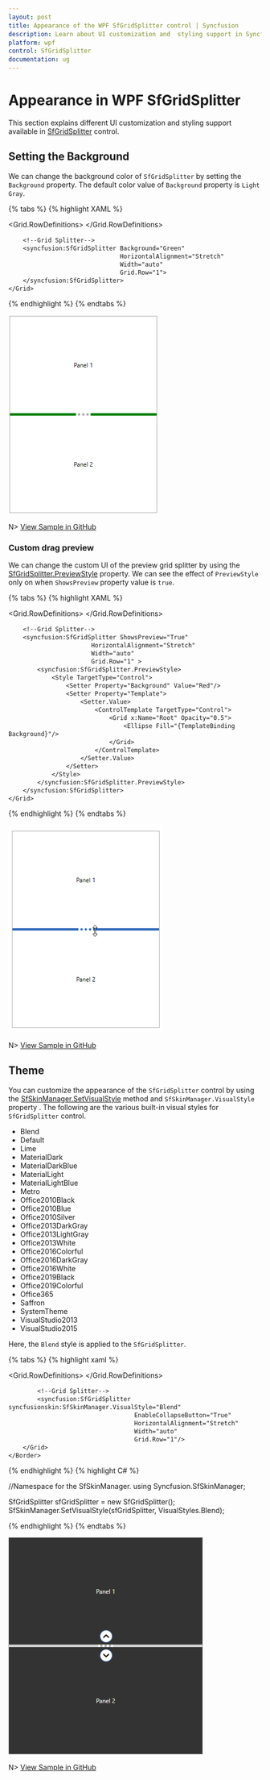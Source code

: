 ```yaml
---
layout: post
title: Appearance of the WPF SfGridSplitter control | Syncfusion
description: Learn about UI customization and  styling support in Syncfusion WPF SfGridSplitter control and more details about the control features.
platform: wpf
control: SfGridSplitter
documentation: ug
---
```


# Appearance in WPF SfGridSplitter

This section explains different UI customization and styling support available in [SfGridSplitter](https://help.syncfusion.com/cr/wpf/Syncfusion.Windows.Controls.Input.SfGridSplitter.html) control.

## Setting the Background

We can change the background color of `SfGridSplitter` by setting the `Background` property. The default color value of `Background` property is `Light Gray`.

{% tabs %}
{% highlight XAML %}

<Border
    Margin="10"
    BorderBrush="DarkGray"
    BorderThickness="1">
    <Grid>
        <Grid.RowDefinitions>
            <RowDefinition />
            <RowDefinition Height="auto" />
            <RowDefinition />
        </Grid.RowDefinitions>
        <TextBlock Grid.Row="0" 
                   HorizontalAlignment="Center"
                   VerticalAlignment="Center"
                   TextAlignment="Center"
                   Text="Panel 1">
        </TextBlock>
        <TextBlock Grid.Row="2"
                   HorizontalAlignment="Center" 
                   VerticalAlignment="Center" 
                   TextAlignment="Center"
                   Text="Panel 2">
        </TextBlock>
        
        <!--Grid Splitter-->
        <syncfusion:SfGridSplitter Background="Green"
                                   HorizontalAlignment="Stretch"
                                   Width="auto"
                                   Grid.Row="1">
        </syncfusion:SfGridSplitter>
    </Grid>
</Border>

{% endhighlight %}
{% endtabs %}

![SfGridSplitter with green background](Positioning-GridSplitter-images/Background.png)

N> [View Sample in GitHub](https://github.com/SyncfusionExamples/syncfusion-gridsplitter-control-examples/tree/master/Samples/Appearance) 

### Custom drag preview

We can change the custom UI of the preview grid splitter by using the [SfGridSplitter.PreviewStyle](https://help.syncfusion.com/cr/wpf/Syncfusion.Windows.Controls.Input.SfGridSplitter.html) property. We can see the effect of `PreviewStyle` only on when `ShowsPreview` property value is `true`.

{% tabs %}
{% highlight XAML %}

<Border
    Margin="10"
    BorderBrush="DarkGray"
    BorderThickness="1">
    <Grid>
        <Grid.RowDefinitions>
            <RowDefinition />
            <RowDefinition Height="auto" />
            <RowDefinition />
        </Grid.RowDefinitions>
        <TextBlock Grid.Row="0" 
                   HorizontalAlignment="Center"
                   VerticalAlignment="Center"
                   TextAlignment="Center"
                   Text="Panel 1">
        </TextBlock>
        <TextBlock Grid.Row="2"
                   HorizontalAlignment="Center" 
                   VerticalAlignment="Center" 
                   TextAlignment="Center"
                   Text="Panel 2">
        </TextBlock>
        
        <!--Grid Splitter-->
        <syncfusion:SfGridSplitter ShowsPreview="True"
                           HorizontalAlignment="Stretch"
                           Width="auto"
                           Grid.Row="1" >
            <syncfusion:SfGridSplitter.PreviewStyle>
                <Style TargetType="Control">
                    <Setter Property="Background" Value="Red"/>
                    <Setter Property="Template">
                        <Setter.Value>
                            <ControlTemplate TargetType="Control">
                                <Grid x:Name="Root" Opacity="0.5">
                                    <Ellipse Fill="{TemplateBinding Background}"/>
                                </Grid>
                            </ControlTemplate>
                        </Setter.Value>
                    </Setter>
                </Style>
            </syncfusion:SfGridSplitter.PreviewStyle>
        </syncfusion:SfGridSplitter>
    </Grid>
</Border>

{% endhighlight %}
{% endtabs %}

![SfGridSplitter with ellipse shape preview grid splitter](Positioning-GridSplitter-images/PreviewStyle.gif)

N> [View Sample in GitHub](https://github.com/SyncfusionExamples/syncfusion-gridsplitter-control-examples/tree/master/Samples/Appearance) 

## Theme

You can customize the appearance of the `SfGridSplitter` control by using the [SfSkinManager.SetVisualStyle](https://help.syncfusion.com/cr/wpf/Syncfusion.SfSkinmanager.SfSkinmanager.html#Syncfusion_SfSkinManager_SfSkinManager_SetVisualStyle_System_Windows_DependencyObject_Syncfusion_SfSkinManager_VisualStyles_) method and `SfSkinManager.VisualStyle` property . The following are the various built-in visual styles for `SfGridSplitter` control.

* Blend
* Default
* Lime
* MaterialDark
* MaterialDarkBlue
* MaterialLight
* MaterialLightBlue
* Metro
* Office2010Black
* Office2010Blue
* Office2010Silver
* Office2013DarkGray
* Office2013LightGray
* Office2013White
* Office2016Colorful
* Office2016DarkGray
* Office2016White
* Office2019Black
* Office2019Colorful
* Office365
* Saffron
* SystemTheme
* VisualStudio2013
* VisualStudio2015

Here, the `Blend` style is applied to the `SfGridSplitter`.

{% tabs %}
{% highlight xaml %}

<Window xmlns:syncfusion="http://schemas.syncfusion.com/wpf"
        xmlns:syncfusionskin ="clr-namespace:Syncfusion.SfSkinManager;assembly=Syncfusion.SfSkinManager.WPF">
    <Border
            Margin="10"
            BorderBrush="DarkGray"
            BorderThickness="1">
        <Grid>
            <Grid.RowDefinitions>
                <RowDefinition />
                <RowDefinition Height="auto" />
                <RowDefinition />
            </Grid.RowDefinitions>
            <TextBlock Grid.Row="0" 
                       HorizontalAlignment="Center"
                       VerticalAlignment="Center"
                       TextAlignment="Center"
                       Text="Panel 1">
            </TextBlock>
            <TextBlock Grid.Row="2"
                       HorizontalAlignment="Center" 
                       VerticalAlignment="Center" 
                       TextAlignment="Center"
                       Text="Panel 2">
            </TextBlock>

            <!--Grid Splitter-->
            <syncfusion:SfGridSplitter syncfusionskin:SfSkinManager.VisualStyle="Blend" 
                                       EnableCollapseButton="True"
                                       HorizontalAlignment="Stretch"
                                       Width="auto"
                                       Grid.Row="1"/>
        </Grid>
    </Border>
</Window>

{% endhighlight %}
{% highlight C# %}

//Namespace for the SfSkinManager.
using Syncfusion.SfSkinManager;

SfGridSplitter sfGridSplitter = new SfGridSplitter();
SfSkinManager.SetVisualStyle(sfGridSplitter, VisualStyles.Blend);

{% endhighlight %}
{% endtabs %}

![SfGridSplitter with Blend visual style](Positioning-GridSplitter-images/Theme.png)

N> [View Sample in GitHub](https://github.com/SyncfusionExamples/syncfusion-gridsplitter-control-examples/tree/master/Samples/Themes) 